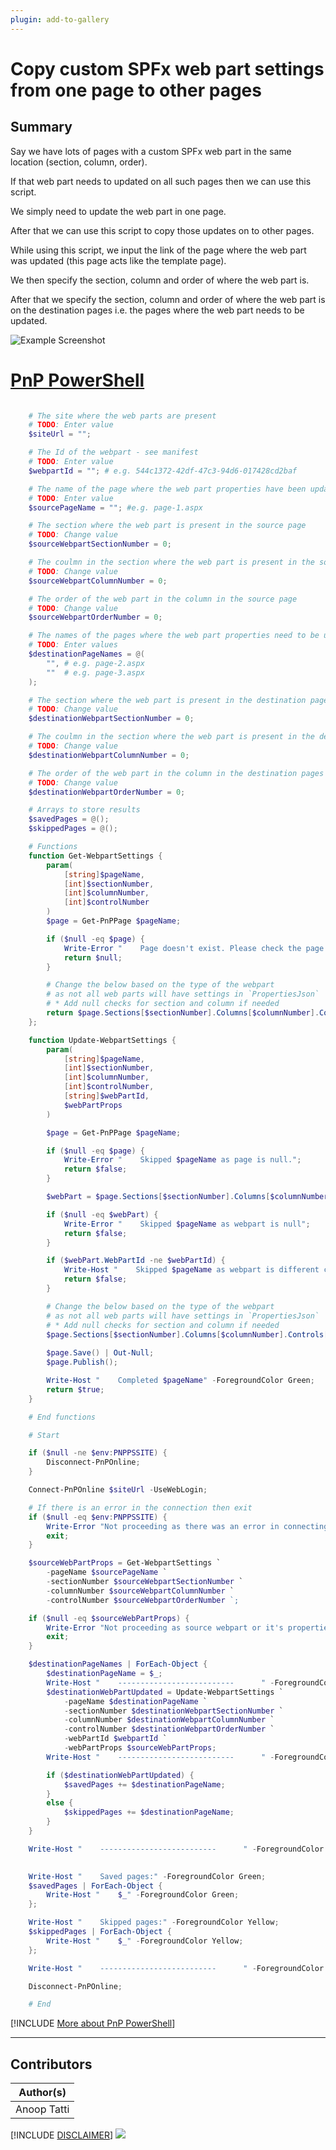 ```yaml
---
plugin: add-to-gallery
---
```


# Copy custom SPFx web part settings from one page to other pages

## Summary

Say we have lots of pages with a custom SPFx web part in the same location (section, column, order). 

If that web part needs to updated on all such pages then we can use this script.

We simply need to update the web part in one page. 

After that we can use this script to copy those updates on to other pages.

While using this script, we input the link of the page where the web part was updated (this page acts like the template page). 

We then specify the section, column and order of where the web part is.

After that we specify the section, column and order of where the web part is on the destination pages i.e. the pages where the web part needs to be updated.

![Example Screenshot](assets/example.png)

# [PnP PowerShell](#tab/pnpps)

```powershell

    # The site where the web parts are present
    # TODO: Enter value
    $siteUrl = "";

    # The Id of the webpart - see manifest
    # TODO: Enter value 
    $webpartId = ""; # e.g. 544c1372-42df-47c3-94d6-017428cd2baf

    # The name of the page where the web part properties have been updated
    # TODO: Enter value
    $sourcePageName = ""; #e.g. page-1.aspx

    # The section where the web part is present in the source page
    # TODO: Change value
    $sourceWebpartSectionNumber = 0;

    # The coulmn in the section where the web part is present in the source page
    # TODO: Change value
    $sourceWebpartColumnNumber = 0;

    # The order of the web part in the column in the source page
    # TODO: Change value
    $sourceWebpartOrderNumber = 0;

    # The names of the pages where the web part properties need to be updated
    # TODO: Enter values
    $destinationPageNames = @(
        "", # e.g. page-2.aspx
        ""  # e.g. page-3.aspx
    );

    # The section where the web part is present in the destination pages
    # TODO: Change value
    $destinationWebpartSectionNumber = 0;

    # The coulmn in the section where the web part is present in the destination pages
    # TODO: Change value
    $destinationWebpartColumnNumber = 0;

    # The order of the web part in the column in the destination pages
    # TODO: Change value
    $destinationWebpartOrderNumber = 0;

    # Arrays to store results
    $savedPages = @();
    $skippedPages = @();

    # Functions
    function Get-WebpartSettings {
        param(
            [string]$pageName,
            [int]$sectionNumber,
            [int]$columnNumber,
            [int]$controlNumber
        )
        $page = Get-PnPPage $pageName;

        if ($null -eq $page) {
            Write-Error "    Page doesn't exist. Please check the page name.";
            return $null;
        }

        # Change the below based on the type of the webpart
        # as not all web parts will have settings in `PropertiesJson`
        # * Add null checks for section and column if needed
        return $page.Sections[$sectionNumber].Columns[$columnNumber].Controls[$controlNumber].PropertiesJson;
    };

    function Update-WebpartSettings {
        param(
            [string]$pageName,
            [int]$sectionNumber,
            [int]$columnNumber,
            [int]$controlNumber,
            [string]$webPartId,
            $webPartProps
        )

        $page = Get-PnPPage $pageName;

        if ($null -eq $page) {
            Write-Error "    Skipped $pageName as page is null.";
            return $false;
        }

        $webPart = $page.Sections[$sectionNumber].Columns[$columnNumber].Controls[$controlNumber];

        if ($null -eq $webPart) {
            Write-Error "    Skipped $pageName as webpart is null";
            return $false;
        }

        if ($webPart.WebPartId -ne $webPartId) {
            Write-Host "    Skipped $pageName as webpart is different compared to the one specified" -ForegroundColor Yellow;
            return $false;
        }

        # Change the below based on the type of the webpart
        # as not all web parts will have settings in `PropertiesJson`
        # * Add null checks for section and column if needed
        $page.Sections[$sectionNumber].Columns[$columnNumber].Controls[$controlNumber].PropertiesJson = $webPartProps;
            
        $page.Save() | Out-Null;
        $page.Publish();

        Write-Host "    Completed $pageName" -ForegroundColor Green;
        return $true;
    }

    # End functions

    # Start

    if ($null -ne $env:PNPPSSITE) {
        Disconnect-PnPOnline;
    }

    Connect-PnPOnline $siteUrl -UseWebLogin;

    # If there is an error in the connection then exit
    if ($null -eq $env:PNPPSSITE) {
        Write-Error "Not proceeding as there was an error in connecting to the site.";
        exit;
    }

    $sourceWebPartProps = Get-WebpartSettings `
        -pageName $sourcePageName `
        -sectionNumber $sourceWebpartSectionNumber `
        -columnNumber $sourceWebpartColumnNumber `
        -controlNumber $sourceWebpartOrderNumber `;

    if ($null -eq $sourceWebPartProps) {
        Write-Error "Not proceeding as source webpart or it's properties are empty.";
        exit;
    }

    $destinationPageNames | ForEach-Object {
        $destinationPageName = $_;
        Write-Host "    --------------------------      " -ForegroundColor White;
        $destinationWebPartUpdated = Update-WebpartSettings `
            -pageName $destinationPageName `
            -sectionNumber $destinationWebpartSectionNumber `
            -columnNumber $destinationWebpartColumnNumber `
            -controlNumber $destinationWebpartOrderNumber `
            -webPartId $webpartId `
            -webPartProps $sourceWebPartProps;
        Write-Host "    --------------------------      " -ForegroundColor White;

        if ($destinationWebPartUpdated) {
            $savedPages += $destinationPageName;
        }
        else {
            $skippedPages += $destinationPageName;
        }
    }

    Write-Host "    --------------------------      " -ForegroundColor White;
        

    Write-Host "    Saved pages:" -ForegroundColor Green;
    $savedPages | ForEach-Object {
        Write-Host "    $_" -ForegroundColor Green;
    };

    Write-Host "    Skipped pages:" -ForegroundColor Yellow;
    $skippedPages | ForEach-Object {
        Write-Host "    $_" -ForegroundColor Yellow;
    };

    Write-Host "    --------------------------      " -ForegroundColor White;

    Disconnect-PnPOnline;

    # End

```
[!INCLUDE [More about PnP PowerShell](../../docfx/includes/MORE-PNPPS.md)]
***

## Contributors

| Author(s) |
|-----------|
| Anoop Tatti |

[!INCLUDE [DISCLAIMER](../../docfx/includes/DISCLAIMER.md)]
<img src="https://m365-visitor-stats.azurewebsites.net/script-samples/scripts/spo-copy-webpart-settings" aria-hidden="true" />
